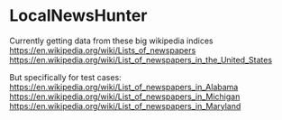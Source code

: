 # LocalNewsHunter

Currently getting data from these big wikipedia indices
https://en.wikipedia.org/wiki/Lists_of_newspapers
https://en.wikipedia.org/wiki/List_of_newspapers_in_the_United_States

But specifically for test cases:
https://en.wikipedia.org/wiki/List_of_newspapers_in_Alabama
https://en.wikipedia.org/wiki/List_of_newspapers_in_Michigan
https://en.wikipedia.org/wiki/List_of_newspapers_in_Maryland


